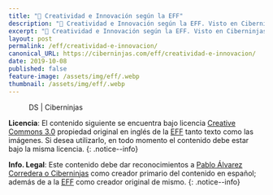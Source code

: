 ```yaml
---
title: "🚨 Creatividad e Innovación según la EFF"
description: "🚨 Creatividad e Innovación según la EFF. Visto en Ciberninjas"
excerpt: "🚨 Creatividad e Innovación según la EFF. Visto en Ciberninjas"
layout: post
permalink: /eff/creatividad-e-innovacion/
canonical_URL: https://ciberninjas.com/eff/creatividad-e-innovacion/
date: 2019-10-08
published: false
feature-image: /assets/img/eff/.webp
thumbnail: /assets/img/eff/.webp
---
```


<figure>
    <a href="" class="image-popup"><img src="" alt="" title=""></a>
    <figcaption>DS | Ciberninjas</figcaption>
</figure>

**Licencia**: El contenido siguiente se encuentra bajo licencia [Creative Commons 3.0](https://creativecommons.org/licenses/by-sa/3.0/deed.es) propiedad original en inglés de la [EFF](https://kutt.it/eff) tanto texto como las imágenes. Si desea utilizarlo, en todo momento el contenido debe estar bajo la misma licencia.
{: .notice--info}

**Info. Legal**: Este contenido debe dar reconocimientos a [Pablo Álvarez Corredera o Ciberninjas](https://kutt.it/ciberninjas) como creador primario del contenido en español; además de a la [EFF](https://kutt.it/eff) como creador original de mismo.
{: .notice--info}